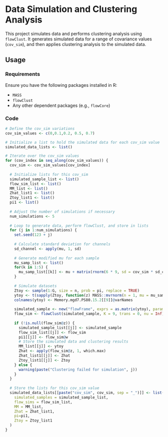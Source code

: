# Data Simulation and Clustering Analysis

This project simulates data and performs clustering analysis using `flowClust`. It generates simulated data for a range of covariance values (`cov_sim`), and then applies clustering analysis to the simulated data.

## Usage

### Requirements

Ensure you have the following packages installed in R:
- `MASS`
- `flowClust`
- Any other dependent packages (e.g., `flowCore`)

### Code

```R
# Define the cov_sim variations
cov_sim_values <- c(0,0.1,0.2, 0.5, 0.7)

# Initialize a list to hold the simulated data for each cov_sim value
simulated_data_lists <- list()

# Iterate over the cov_sim values
for (cov_index in seq_along(cov_sim_values)) {
  cov_sim <- cov_sim_values[cov_index]
  
  # Initialize lists for this cov_sim
  simulated_sample_list <- list()
  flow_sim_list <- list()
  MM_list <- list()
  Zhat_list1 <- list()
  Ztoy_list1 <- list()
  pi1 <- list()
  
  # Adjust the number of simulations if necessary
  num_simulations <- 5
  
  # Loop to generate data, perform flowClust, and store in lists
  for (j in 1:num_simulations) {
    set.seed(123 + j)
    
    # Calculate standard deviation for channels
    sd_channel <- apply(mu, 1, sd)
    
    # Generate modified mu for each sample
    mu_samp_list <- list()
    for(k in 1:5) {
      mu_samp_list[[k]] <- mu + matrix(rnorm(6 * 9, sd = cov_sim * sd_channel), nrow = 6, ncol = 9)
    }
    
    # Simulate datasets
    Ztoy <- sample(1:G, size = n, prob = pi, replace = TRUE)
    ytoy <- t(sapply(Ztoy, function(z) MASS::mvrnorm(n = 1, mu = mu_samp_list[[j]][, z], Sigma = sigma[, , z])))
    colnames(ytoy) <- Memory.mgd7.PS80.15.2[[9]]@varNames
    
    simulated_sample <- new("flowFrame", exprs = as.matrix(ytoy), parameters = parameters(Memory.mgd7.PS80.15.S1$lymphocyte))
    flow_sim <- flowClust(simulated_sample, K = 9, trans = 0, nu = Inf)
    
    if (!is.null(flow_sim@z)) {
      simulated_sample_list[[j]] <- simulated_sample
      flow_sim_list[[j]] <- flow_sim
      pi1[[j]] <- flow_sim@w
      # Store the simulated data and clustering results
      MM_list[[j]] <- ytoy
      Zhat <- apply(flow_sim@z, 1, which.max)
      Zhat_list1[[j]] <- Zhat
      Ztoy_list1[[j]] <- Ztoy
    } else {
      warning(paste("Clustering failed for simulation", j))
    }
  }
  
  # Store the lists for this cov_sim value
  simulated_data_lists[[paste("cov_sim", cov_sim, sep = "_")]] <- list(
    simulated_samples = simulated_sample_list, 
    flow_sims = flow_sim_list, 
    MM = MM_list, 
    Zhat = Zhat_list1,
    pi=pi1,
    Ztoy = Ztoy_list1
  )
}
